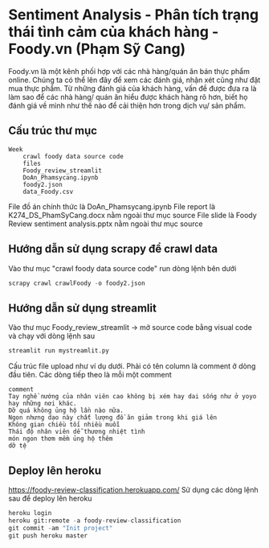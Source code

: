 # Sentiment Analysis - Phân tích trạng thái tình cảm của khách hàng - Foody.vn (Phạm Sỹ Cang)

Foody.vn là một kênh phối hợp với các nhà hàng/quán ăn bán thực phẩm online. Chúng ta có thể lên đây để xem các đánh giá, nhận xét cũng như đặt mua thực phẩm. Từ những đánh giá của khách hàng, vấn đề được đưa ra là làm sao để các nhà hàng/ quán ăn hiểu được khách hàng rõ hơn, biết họ đánh giá về mình như thế nào để cải thiện hơn trong dịch vụ/ sản phẩm.

## Cấu trúc thư mục
``` 
Week
    crawl foody data source code
    files
    Foody_review_streamlit
    DoAn_Phamsycang.ipynb
    foody2.json
    data_Foody.csv
```
File đồ án chính thức là DoAn_Phamsycang.ipynb
File report là K274_DS_PhamSyCang.docx nằm ngoài thư mục source
File slide là Foody Review sentiment analysis.pptx nằm ngoài thư mục source

## Hướng dẫn sử dụng scrapy để crawl data
Vào thư mục "crawl foody data source code" run dòng lệnh bên dưới

```python
scrapy crawl crawlFoody -o foody2.json
```

## Hướng dẫn sử dụng streamlit
Vào thư mục Foody_review_streamlit -> mở source code bằng visual code và chạy với dòng lệnh sau
```python
streamlit run mystreamlit.py
```
Cấu trúc file upload như ví dụ dưới.
Phải có tên column là comment ở dòng đầu tiên. Các dòng tiếp theo là mỗi một comment
``` excel
comment
Tay nghề nướng của nhân viên cao không bị xém hay dai sống như ở yoyo hay những nơi khác.
Dỡ quá không ủng hộ lần nào nữa. 
Ngon nhưng dạo này chất lượng đồ ăn giảm trong khi giá lên 
Không gian chiều tối nhiều muỗi 
Thái độ nhân viên dễ thương nhiệt tình
món ngon thơm mềm ủng hộ thêm
dỡ tệ
```
## Deploy lên heroku
https://foody-review-classification.herokuapp.com/
Sử dụng các dòng lệnh sau để deploy lên heroku
```python
heroku login
heroku git:remote -a foody-review-classification
git commit -am "Init project"
git push heroku master
```